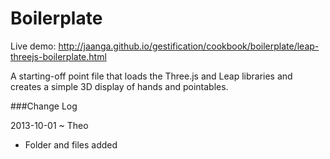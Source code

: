 Boilerplate
===========

Live demo: http://jaanga.github.io/gestification/cookbook/boilerplate/leap-threejs-boilerplate.html

 A starting-off point file that loads the Three.js and Leap libraries and creates a simple 3D display of hands and pointables. 
 
 
 ###Change Log
 
 2013-10-01 ~ Theo
 * Folder and files added